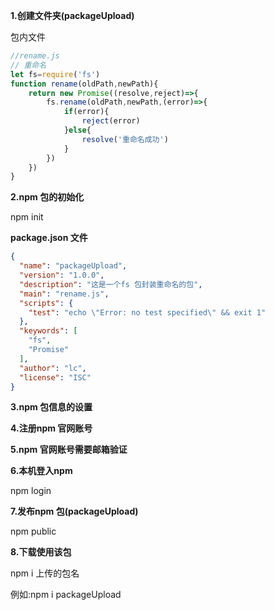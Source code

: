 **1.创建文件夹(packageUpload)**

包内文件

```js
//rename.js
// 重命名
let fs=require('fs')
function rename(oldPath,newPath){
    return new Promise((resolve,reject)=>{
        fs.rename(oldPath,newPath,(error)=>{
            if(error){
                reject(error)
            }else{
                resolve('重命名成功')
            }
        })
    })
}
```

**2.npm 包的初始化**

npm init

**package.json 文件**

```json
{
  "name": "packageUpload",
  "version": "1.0.0",
  "description": "这是一个fs 包封装重命名的包",
  "main": "rename.js",
  "scripts": {
    "test": "echo \"Error: no test specified\" && exit 1"
  },
  "keywords": [
    "fs",
    "Promise"
  ],
  "author": "lc",
  "license": "ISC"
}

```

**3.npm 包信息的设置**

**4.注册npm 官网账号**

**5.npm 官网账号需要邮箱验证**

**6.本机登入npm**

npm login

**7.发布npm 包(packageUpload)**

npm public

**8.下载使用该包**

npm i 上传的包名

例如:npm i packageUpload
